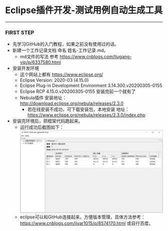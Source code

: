 # Eclipse插件开发-测试用例自动生成工具
---
### FIRST STEP
* 先学习GitHub的入门教程，如果之前没有使用过的话。
* 新建一个工作记录文档 命名 姓名-工作记录.md。
  * md文件的写法 参考 https://www.cnblogs.com/liugang-vip/p/6337580.html
* 安装开发环境
  *  这个网站上都有 https://www.eclipse.org/
  *  Eclipse Version: 2020-03 (4.15.0)
  *  Eclipse Plug-in Development Environment	3.14.300.v20200305-0155
  *  Eclipse RCP	4.15.0.v20200305-0155 安装完前一个就有了
  *  Nebula插件  安装地址：http://download.eclipse.org/nebula/releases/2.3.0
      * 若在线安装不成功，可下载安装包，本地安装 地址：https://www.eclipse.org/nebula/releases/2.3.0/index.php
* 安装完环境后，把框架代码跑起来。
  * 运行成功后截图如下：![Image text](img/example.jpg)
  * eclipse可以和GitHub连接起来，方便版本管理，具体方法参考：https://www.cnblogs.com/ilyar1015/p/8574170.html 或自行百度。

